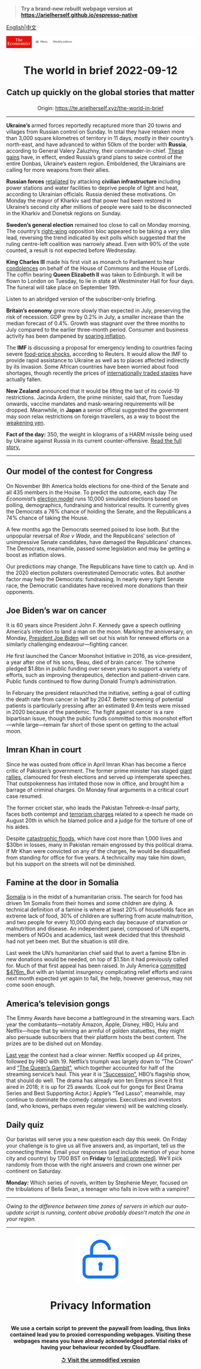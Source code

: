 > **Try a brand-new rebuilt webpage version at https://arielherself.github.io/espresso-native**

[English](https://github.com/arielherself/espresso/blob/main/README.md)|[中文](https://github-com.translate.goog/arielherself/espresso/blob/main/README.md?_x_tr_sl=en&_x_tr_tl=zh-CN&_x_tr_hl=zh-CN&_x_tr_pto=wapp)



![The Economist](menubar.png)

# <p align="center">The world in brief 2022-09-12</p>

## <p align="center">Catch up quickly on the global stories that matter</p>

<p align="center">Origin: <a href="https://te.arielherself.xyz/the-world-in-brief">https://te.arielherself.xyz/the-world-in-brief</a><hr>

<strong>Ukraine’s </strong>armed forces reportedly recaptured more than 20 towns and villages from Russian control on Sunday. In total they have retaken more than 3,000 square kilometres of territory in 11 days, mostly in their country’s north-east, and have advanced to within 50km of the border with <strong>Russia</strong>, according to General Valery Zaluzhny, their commander-in-chief<em>.</em> [These gains](https://te.arielherself.xyz/europe/2022/09/09/ukraine-seizes-the-initiative-in-the-east) have, in effect, ended Russia’s grand plans to seize control of the entire Donbas, Ukraine’s eastern region. Emboldened, the Ukrainians are calling for more weapons from their allies.

<strong>Russian forces</strong> [retaliated](https://te.arielherself.xyz/europe/2022/09/11/is-russia-on-the-run) by attacking <strong>civilian infrastructure </strong>including power stations and water facilities to deprive people of light and heat, according to Ukrainian officials. Russia denied these motivations. On Monday the mayor of Kharkiv said that power had been restored in Ukraine’s second city after millions of people were said to be disconnected in the Kharkiv and Donetsk regions on Sunday.

<strong>Sweden’s general election</strong> remained too close to call on Monday morning. The country’s [right-wing](https://te.arielherself.xyz/europe/2020/11/26/how-long-will-swedens-nationalists-be-excluded-from-power) opposition bloc appeared to be taking a very slim lead, reversing the trend indicated by exit polls which suggested that the ruling centre-left coalition was narrowly ahead. Even with 90% of the vote counted, a result is not expected before Wednesday.

<strong>King Charles III</strong> made his first visit as monarch to Parliament to hear [condolences](https://te.arielherself.xyz/leaders/2022/09/08/the-death-of-elizabeth-ii-marks-the-end-of-an-era) on behalf of the House of Commons and the House of Lords. The coffin bearing <strong>Queen Elizabeth II</strong> was taken to Edinburgh. It will be flown to London on Tuesday, to lie in state at Westminster Hall for four days. The funeral will take place on September 19th.

Listen to an abridged version of the subscriber-only briefing.

<strong>Britain’s economy</strong> grew more slowly than expected in July, preserving the risk of recession. GDP grew by 0.2% in July, a smaller increase than the median forecast of 0.4%. Growth was stagnant over the three months to July compared to the earlier three-month period. Consumer and business activity has been dampened by [soaring inflation](https://te.arielherself.xyz/britain/2022/08/11/britains-economy-is-taking-a-drubbing).

The <strong>IMF </strong>is discussing a proposal for emergency lending to countries facing severe [food-price shocks](https://te.arielherself.xyz/leaders/2022/05/19/the-coming-food-catastrophe), according to Reuters. It would allow the IMF to provide rapid assistance to Ukraine as well as to places affected indirectly by its invasion. Some African countries have been worried about food shortages, though recently the prices of [internationally traded staples](https://te.arielherself.xyz/finance-and-economics/2022/08/22/against-expectations-global-food-prices-have-tumbled) have actually fallen.

<strong>New Zealand</strong> announced that it would be lifting the last of its covid-19 restrictions. Jacinda Ardern, the prime minister, said that, from Tuesday onwards, vaccine mandates and mask-wearing requirements will be dropped. Meanwhile, in <strong>Japan </strong>a senior official suggested the government may soon relax restrictions on foreign travellers, as a way to boost the [weakening yen](https://te.arielherself.xyz/finance-and-economics/2022/02/26/the-many-virtues-of-the-yen-the-rich-worlds-cheapest-currency).

<strong>Fact of the day:</strong> 350, the weight in kilograms of a HARM missile being used by Ukraine against Russia in its current counter-offensive. [Read the full story.](https://te.arielherself.xyz/the-economist-explains/2022/09/11/what-are-harm-the-air-to-surface-missiles-destroying-russian-air-defence-radar)

----------

## Our model of the contest for Congress

On November 8th America holds elections for one-third of the Senate and all 435 members in the House. To predict the outcome, each day <em>The Economist</em>’s [election model](https://te.arielherself.xyz/interactive/us-midterms-2022/forecast/senate) runs 10,000 simulated elections based on polling, demographics, fundraising and historical results. It currently gives the Democrats a 76% chance of holding the Senate, and the Republicans a 74% chance of taking the House. 

A few months ago the Democrats seemed poised to lose both. But the unpopular reversal of <em>Roe v Wade</em>, and the Republicans’ selection of unimpressive Senate candidates, have damaged the Republicans’ chances. The Democrats, meanwhile, passed some legislation and may be getting a boost as inflation slows. 

Our predictions may change. The Republicans have time to catch up. And in the 2020 election pollsters overestimated Democratic votes. But another factor may help the Democrats: fundraising. In nearly every tight Senate race, the Democratic candidates have received more donations than their opponents.

## Joe Biden’s war on cancer

It is 60 years since President John F. Kennedy gave a speech outlining America’s intention to land a man on the moon. Marking the anniversary, on Monday, [President Joe Biden](https://te.arielherself.xyz/briefing/2020/07/04/joe-biden-has-a-good-chance-of-becoming-a-surprisingly-activist-president) will set out his wish for renewed efforts on a similarly challenging endeavour—fighting cancer.

He first launched the Cancer Moonshot Initiative in 2016, as vice-president, a year after one of his sons, Beau, died of brain cancer. The scheme pledged $1.8bn in public funding over seven years to support a variety of efforts, such as improving therapeutics, detection and patient-driven care. Public funds continued to flow during Donald Trump’s administration.

In February the president relaunched the initiative, setting a goal of cutting the death rate from cancer in half by 2047. Better screening of potential patients is particularly pressing after an estimated 9.4m tests were missed in 2020 because of the pandemic. The fight against cancer is a rare bipartisan issue, though the public funds committed to this moonshot effort—while large—remain far short of those spent on getting to the actual moon.

## Imran Khan in court

Since he was ousted from office in April Imran Khan has become a fierce critic of Pakistan’s government. The former prime minister has staged [giant rallies](https://te.arielherself.xyz/1843/2022/08/25/on-the-comeback-trail-with-imran-khan), clamoured for fresh elections and served up intemperate speeches. That outspokenness has irritated those now in office, and brought him a barrage of criminal charges. On Monday final arguments in a critical court case resumed.  
  
 The former cricket star, who leads the Pakistan Tehreek-e-Insaf party, faces both contempt and [terrorism charges](https://te.arielherself.xyz/asia/2022/08/25/pakistans-government-wields-anti-terror-laws-against-imran-khan) related to a speech he made on August 20th in which he blamed police and a judge for the torture of one of his aides. 

Despite [catastrophic floods](https://te.arielherself.xyz/asia/2022/08/30/pakistan-has-been-hit-by-its-worst-floods-in-recent-memory), which have cost more than 1,000 lives and $30bn in losses, many in Pakistan remain engrossed by this political drama. If Mr Khan were convicted on any of the charges, he would be disqualified from standing for office for five years. A technicality may take him down, but his support on the streets will not be diminished.

## Famine at the door in Somalia

[Somalia](https://te.arielherself.xyz/middle-east-and-africa/2022/07/25/somalia-is-on-the-brink-of-starvation) is in the midst of a humanitarian crisis. The search for food has driven 1m Somalis from their homes and some children are dying. A technical definition of a famine is where at least 20% of households face an extreme lack of food, 30% of children are suffering from acute malnutrition, and two people for every 10,000 dying each day because of starvation or malnutrition and disease. An independent panel, composed of UN experts, members of NGOs and academics, last week decided that this threshold had not yet been met. But the situation is still dire. 

Last week the UN’s humanitarian chief said that to avert a famine $1bn in new donations would be needed, on top of $1.5bn it had previously called for. Much of that first appeal has been raised. In July America [committed $476m. ](https://te.arielherself.xyz/leaders/2022/07/28/somalia-needs-urgent-help-to-avert-a-catastrophic-famine)But with an Islamist insurgency complicating relief efforts and rains next month expected yet again to fail, the help, however generous, may not come soon enough.

## America’s television gongs

The Emmy Awards have become a battleground in the streaming wars. Each year the combatants—notably Amazon, Apple, Disney, HBO, Hulu and Netflix—hope that by winning an armful of golden statuettes, they might also persuade subscribers that their platform hosts the best content. The prizes are to be dished out on Monday.

[Last year](https://te.arielherself.xyz/prospero/2020/09/21/despite-a-changed-television-landscape-the-emmys-had-a-familiar-feel) the contest had a clear winner: Netflix scooped up 44 prizes, followed by HBO with 19. Netflix’s triumph was largely down to “The Crown” and [“The Queen’s Gambit”](https://te.arielherself.xyz/graphic-detail/2020/11/13/the-queens-gambit-is-right-young-chess-stars-always-usurp-the-old), which together accounted for half of the streaming service’s haul. This year it is [“Succession”](https://te.arielherself.xyz/culture/2021/10/29/the-success-of-succession-proves-the-virtue-of-hateful-characters), HBO’s flagship show, that should do well. The drama has already won ten Emmys since it first aired in 2018; it is up for 25 awards. (Look out for gongs for Best Drama Series and Best Supporting Actor.) Apple’s “Ted Lasso”, meanwhile, may continue to dominate the comedy categories. Executives and investors (and, who knows, perhaps even regular viewers) will be watching closely.

## Daily quiz

Our baristas will serve you a new question each day this week. On Friday your challenge is to give us all five answers and, as important, tell us the connecting theme. Email your responses (and include mention of your home city and country) by 1700 BST on <strong>Friday</strong> to [<span class="__cf_email__" data-cfemail="217054485b645251534452524e6144424e4f4e4c4852550f424e4c">[email&#160;protected]</span>](https://mail.google.com/mail/?view=cm&amp;fs=1&amp;tf=1&amp;to=QuizEspresso@te.arielherself.xyz). We’ll pick randomly from those with the right answers and crown one winner per continent on Saturday.  
  
<strong>Monday:</strong> Which series of novels, written by Stephenie Meyer, focused on the tribulations of Bella Swan, a teenager who falls in love with a vampire?

----------

*Owing to the difference between time zones of servers in which our auto-update script is running, content above probably doesn't match the one in your region.*

|<br><div align="center"><img src="unlock.png" /><h1>Privacy Information</h1></div></br>We use a certain script to prevent the paywall from loading, thus links contained lead you to proxied corresponding webpages. Visiting these webpages means you have already acknowledged potential risks of having your behaviour recorded by Cloudflare.<br><br>[&#x21BA; Visit the unmodified version](README.raw.md)<br><br>|
|-----|
